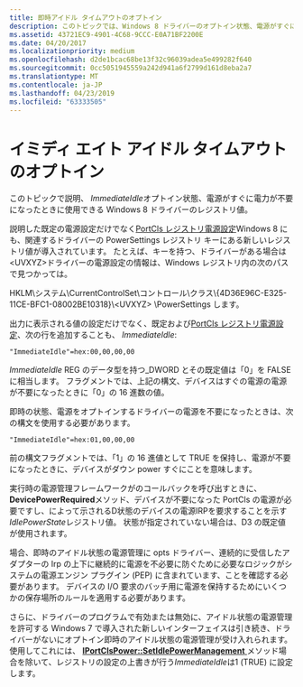 ```yaml
---
title: 即時アイドル タイムアウトのオプトイン
description: このトピックでは、Windows 8 ドライバーのオプトイン状態、電源がすぐに電源が不要になったときに使用できる ImmediateIdle レジストリ値について説明します。
ms.assetid: 43721EC9-4901-4C68-9CCC-E0A71BF2200E
ms.date: 04/20/2017
ms.localizationpriority: medium
ms.openlocfilehash: d2de1bcac68be13f32c96039adea5e499282f640
ms.sourcegitcommit: 0cc5051945559a242d941a6f2799d161d8eba2a7
ms.translationtype: MT
ms.contentlocale: ja-JP
ms.lasthandoff: 04/23/2019
ms.locfileid: "63333505"
---
```

# <a name="span-idaudioimmediateidletimeoutopt-inspanimmediate-idle-timeout-opt-in"></a><span id="audio.immediate_idle_timeout_opt-in"></span>イミディ エイト アイドル タイムアウトのオプトイン


このトピックで説明、 *ImmediateIdle*オプトイン状態、電源がすぐに電力が不要になったときに使用できる Windows 8 ドライバーのレジストリ値。

説明した既定の電源設定だけでなく[PortCls レジストリ電源設定](portcls-registry-power-settings.md)Windows 8 にも、関連するドライバーの PowerSettings レジストリ キーにある新しいレジストリ値が導入されています。 たとえば、キーを持つ、ドライバーがある場合は&lt;UVXYZ&gt;ドライバーの電源設定の情報は、Windows レジストリ内の次のパスで見つかっては。

HKLM\\システム\\CurrentControlSet\\コントロール\\クラス\\{4D36E96C-E325-11CE-BFC1-08002BE10318}\\&lt;UVXYZ&gt; \\PowerSettings します。

出力に表示される値の設定だけでなく、既定および[PortCls レジストリ電源設定](portcls-registry-power-settings.md)、次の行を追加することも、 *ImmediateIdle*:

``` syntax
"ImmediateIdle"=hex:00,00,00,00  
```

*ImmediateIdle* REG のデータ型を持つ\_DWORD とその既定値は「0」を FALSE に相当します。 フラグメントでは、上記の構文、デバイスはすぐの電源の電源が不要になったときに「0」の 16 進数の値。

即時の状態、電源をオプトインするドライバーの電源を不要になったときは、次の構文を使用する必要があります。

``` syntax
"ImmediateIdle"=hex:01,00,00,00  
```

前の構文フラグメントでは、「1」の 16 進値として TRUE を保持し、電源が不要になったときに、デバイスがダウン power すぐにことを意味します。

実行時の電源管理フレームワークがのコールバックを呼び出すときに、 **DevicePowerRequired**メソッド、デバイスが不要になった PortCls の電源が必要ですし、によって示されるD状態のデバイスの電源IRPを要求することを示す*IdlePowerState*レジストリ値。 状態が指定されていない場合は、D3 の既定値が使用されます。

場合、即時のアイドル状態の電源管理に opts ドライバー、連続的に受信したアダプターの Irp の上下に継続的に電源を不必要に防ぐために必要なロジックがシステムの電源エンジン プラグイン (PEP) に含まれています、ことを確認する必要があります。 デバイスの I/O 要求のバッチ用に電源を保持するためにいくつかの保存場所のルールを適用する必要があります。

さらに、ドライバーのプログラムで有効または無効に、アイドル状態の電源管理を許可する Windows 7 で導入された新しいインターフェイスは引き続き、ドライバーがないにオプトイン即時のアイドル状態の電源管理が受け入れられます。 使用してこれには、 [ **IPortClsPower::SetIdlePowerManagement** ](https://msdn.microsoft.com/library/windows/hardware/ff536875)メソッド場合を除いて、レジストリの設定の上書きが行う*ImmediateIdle*は1 (TRUE) に設定します。

 

 




